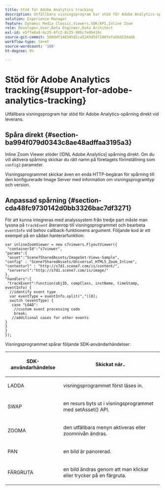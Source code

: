 ```yaml
---
title: Stöd för Adobe Analytics tracking
description: Utfällbara visningsprogram har stöd för Adobe Analytics-spårning direkt vid leverans.
solution: Experience Manager
feature: Dynamic Media Classic,Viewers,SDK/API,Inline Zoom
role: Developer,User,Data Engineer,Data Architect
exl-id: e5ffe8a8-6c25-4fc2-8c25-90bc7e0b416c
source-git-commit: 50dddf148345d2ca5243d5d7108fefa56d23dad6
workflow-type: tm+mt
source-wordcount: '168'
ht-degree: 0%

---
```


# Stöd för Adobe Analytics tracking{#support-for-adobe-analytics-tracking}

Utfällbara visningsprogram har stöd för Adobe Analytics-spårning direkt vid leverans.

## Spåra direkt {#section-ba994f079d0343c8ae48adffaa3195a3}

Inline Zoom Viewer stöder [!DNL Adobe Analytics] spårning direkt. Om du vill aktivera spårning skickar du rätt namn på företagets förinställning som `config2` parameter.

Visningsprogrammet skickar även en enda HTTP-begäran för spårning till den konfigurerade Image Server med information om visningsprogramtyp och version.

## Anpassad spårning {#section-cda48fc9730142d0bb3326bac7df3271}

För att kunna integreras med analyssystem från tredje part måste man lyssna på `trackEvent` återanrop till visningsprogrammet och bearbeta `eventInfo` vid behov callback-funktionens argument. Följande kod är ett exempel på en sådan hanterarfunktion:

```
var inlineZoomViewer = new s7viewers.FlyoutViewer({ 
 "containerId":"s7viewer", 
"params":{ 
 "asset":"Scene7SharedAssets/ImageSet-Views-Sample", 
"config" : "Scene7SharedAssets/Universal_HTML5_Zoom_Inline", 
"contenturl" : "http://s7d1.scene7.com/is/content/", 
 "serverurl":"http://s7d1.scene7.com/is/image/" 
}, 
"handlers":{ 
 "trackEvent":function(objID, compClass, instName, timeStamp, eventInfo) { 
  //identify event type 
  var eventType = eventInfo.split(",")[0]; 
  switch (eventType) { 
   case "LOAD": 
    //custom event processing code 
    break; 
   //additional cases for other events 
} 
} 
} 
});
```

Visningsprogrammet spårar följande SDK-användarhändelser:

<table id="table_5D090E6614974D968E1A93B5727D859C"> 
 <thead> 
  <tr> 
   <th colname="col1" class="entry"> <p>SDK-användarhändelse </p> </th> 
   <th colname="col2" class="entry"> <p>Skickat när.. </p> </th> 
  </tr> 
 </thead>
 <tbody> 
  <tr> 
   <td colname="col1"> <p> <span class="codeph"> LADDA </span> </p> </td> 
   <td colname="col2"> <p>visningsprogrammet först läses in. </p> </td> 
  </tr> 
  <tr> 
   <td colname="col1"> <p> <span class="codeph"> SWAP </span> </p> </td> 
   <td colname="col2"> <p>en resurs byts ut i visningsprogrammet med <span class="codeph"> setAsset() </span> API. </p> </td> 
  </tr> 
  <tr> 
   <td colname="col1"> <p> <span class="codeph"> ZOOMA </span> </p> </td> 
   <td colname="col2"> <p>den utfällbara menyn aktiveras eller zoomnivån ändras. </p> </td> 
  </tr> 
  <tr> 
   <td colname="col1"> <p> <span class="codeph"> PAN </span> </p> </td> 
   <td colname="col2"> <p> en bild är panorerad. </p> </td> 
  </tr> 
  <tr> 
   <td colname="col1"> <p> <span class="codeph"> FÄRGRUTA </span> </p> </td> 
   <td colname="col2"> <p> en bild ändras genom att man klickar eller trycker på en färgruta. </p> </td> 
  </tr> 
 </tbody> 
</table>
